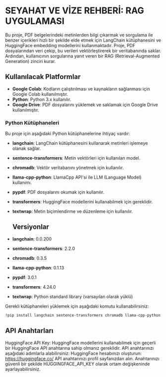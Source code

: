 # SEYAHAT VE VİZE REHBERİ: RAG UYGULAMASI

Bu proje, PDF belgelerindeki metinlerden bilgi çıkarmak ve sorgulama ile benzer içerikleri hızlı bir şekilde elde etmek için LangChain kütüphanesini ve HuggingFace embedding modellerini kullanmaktadır. Proje, PDF dosyalarından veri çekip, bu verileri vektörleştirerek bir veritabanında saklar. Ardından, kullanıcının sorgularına yanıt veren bir RAG (Retrieval-Augmented Generation) zinciri kurar.

## Kullanılacak Platformlar

- **Google Colab**: Kodların çalıştırılması ve kaynakların sağlanması için Google Colab kullanılmıştır.
- **Python**: Python 3.x kullanılır.
- **Google Drive**: PDF dosyalarını yüklemek ve saklamak için Google Drive kullanılmıştır.


### Python Kütüphaneleri

Bu proje için aşağıdaki Python kütüphanelerine ihtiyaç vardır:

- **langchain**: LangChain kütüphanesini kullanarak metinleri işlemeye olanak sağlar.
- **sentence-transformers**: Metin vektörleri için kullanılan model.
- **chromadb**: Vektör veritabanını yönetmek için kullanılır.
- **llama-cpp-python**: LlamaCpp API'si ile LLM (Language Model) kullanımı.
- **pypdf**: PDF dosyalarını okumak için kullanılır.
- **transformers**: HuggingFace modellerini kullanabilmek için gereklidir.
- **textwrap**: Metin biçimlendirme ve düzenleme için kullanılır.

  ## Versiyonlar

- **langchain**: 0.0.200
- **sentence-transformers**: 2.2.0
- **chromadb**: 0.3.5
- **llama-cpp-python**: 0.1.13
- **pypdf**: 3.0.1
- **transformers**: 4.24.0
- **textwrap**: Python standard library (varsayılan olarak yüklü)

Gerekli kütüphaneleri yüklemek için aşağıdaki komutu kullanabilirsiniz:

```bash
!pip install langchain sentence-transformers chromadb llama-cpp-python langchain_community pypdf transformers
```

## API Anahtarları
HuggingFace API Key: HuggingFace modellerini kullanabilmek için geçerli bir HuggingFace API anahtarına sahip olmanız gereklidir. API anahtarınızı aşağıdaki adımlarla alabilirsiniz:
HuggingFace hesabınızı oluşturun: https://huggingface.co/
API anahtarınızı profil sayfanızdan alın.
Anahtarınızı güvenli bir şekilde HUGGINGFACE_API_KEY olarak ortam değişkeninde ayarlayabilirsiniz.






